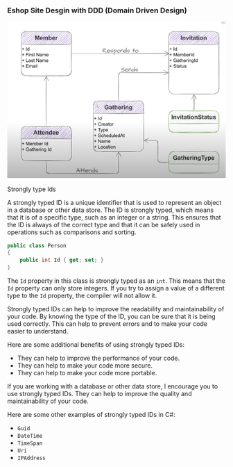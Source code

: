 ### **Eshop Site Desgin with  DDD (Domain Driven Design)**


![1689412213140](image/readme/1689412213140.png)


Strongly type Ids 

A strongly typed ID is a unique identifier that is used to represent an object in a database or other data store. The ID is strongly typed, which means that it is of a specific type, such as an integer or a string. This ensures that the ID is always of the correct type and that it can be safely used in operations such as comparisons and sorting.

```csharp
public class Person
{
    public int Id { get; set; }
}
```


The `Id` property in this class is strongly typed as an `int`. This means that the `Id` property can only store integers. If you try to assign a value of a different type to the `Id` property, the compiler will not allow it.

Strongly typed IDs can help to improve the readability and maintainability of your code. By knowing the type of the ID, you can be sure that it is being used correctly. This can help to prevent errors and to make your code easier to understand.

Here are some additional benefits of using strongly typed IDs:

* They can help to improve the performance of your code.
* They can help to make your code more secure.
* They can help to make your code more portable.

If you are working with a database or other data store, I encourage you to use strongly typed IDs. They can help to improve the quality and maintainability of your code.

Here are some other examples of strongly typed IDs in C#:

* `Guid`
* `DateTime`
* `TimeSpan`
* `Uri`
* `IPAddress`
